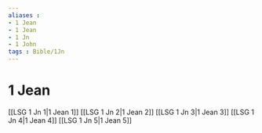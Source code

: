 ```yaml
---
aliases : 
- 1 Jean
- 1 Jean
- 1 Jn
- 1 John
tags : Bible/1Jn
---
```


# 1 Jean

[[LSG 1 Jn 1|1 Jean 1]]
[[LSG 1 Jn 2|1 Jean 2]]
[[LSG 1 Jn 3|1 Jean 3]]
[[LSG 1 Jn 4|1 Jean 4]]
[[LSG 1 Jn 5|1 Jean 5]]
